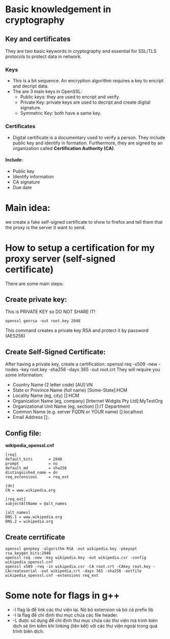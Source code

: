# Basic knowledgement in cryptography 

## Key and certificates
They are two basic keywords in cryptography and essential for SSL/TLS protocols to protect data in network.
### Keys
+ This is a bit sequence. An encryption algorithm requires a key to encript and decript data.
+ The are 3 main keys in OpenSSL:
    * Public keys: they are used to encript and verify.
    * Private Key: private keys are used to decript and create digital signature.
    * Symmetric Key: both have a same key.  
### Certificates
+ Digital certificate is a documentary used to verify a person. They include public key and identify in formation. Furthermore, they are signed by an organization called **Certification Authority (CA)**.
#### Include:
+ Public key
+ Identify information
+ CA signature
+ Due date

# Main idea:

we create a fake self-signed certificate to show to firefox and tell them that the proxy is the server it want to send.

# How to setup a certification for my proxy server (self-signed certificate)

There are some main steps:

## Create private key:

This is PRIVATE KEY so DO NOT SHARE IT! 

    openssl genrsa -out root.key 2048

This command creates a private key RSA and protect it by password (AES256)

## Create Self-Signed Certificate:
After having a private key, create a certification:
    openssl req -x509 -new -nodes -key root.key -sha256 -days 365 -out root.crt
They will require you some information:
* Country Name (2 letter code) [AU]:VN
* State or Province Name (full name) [Some-State]:HCM
* Locality Name (eg, city) []:HCM
* Organization Name (eg, company) [Internet Widgits Pty Ltd]:MyTestOrg
* Organizational Unit Name (eg, section) []:IT Department
* Common Name (e.g. server FQDN or YOUR name) []:localhost
* Email Address []:.


## Config file: 
**wikipedia_openssl.cnf**

    [req]
    default_bits       = 2048
    prompt             = no
    default_md         = sha256
    distinguished_name = dn
    req_extensions     = req_ext

    [dn]
    CN = www.wikipedia.org

    [req_ext]
    subjectAltName = @alt_names

    [alt_names]
    DNS.1 = www.wikipedia.org
    DNS.2 = wikipedia.org

## Create cerrtificate
    openssl genpkey -algorithm RSA -out wikipedia.key -pkeyopt rsa_keygen_bits:2048
    openssl req -new -key wikipedia.key -out wikipedia.csr -config wikipedia_openssl.cnf
    openssl x509 -req -in wikipedia.csr -CA root.crt -CAkey root.key -CAcreateserial -out wikipedia.crt -days 365 -sha256 -extfile wikipedia_openssl.cnf -extensions req_ext

# Some note for flags in g++
+ -l flag là để link các thư viện lại. Nó bỏ extension và bỏ cả prefix lib
+ -I là flag để chỉ định thư mục chứa các file header.
+ -L được sử dụng để chỉ định thư mục chứa các thư viện mà trình biên dịch sẽ tìm kiếm khi linking (liên kết) với các thư viện ngoài trong quá trình biên dịch.